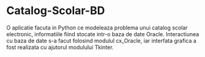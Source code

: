 # Catalog-Scolar-BD

O aplicatie facuta in Python ce modeleaza problema unui catalog scolar electronic, informatiile fiind stocate intr-o baza de date Oracle. Interactiunea cu baza de date s-a facut folosind modulul cx_Oracle, iar interfata grafica a fost realizata cu ajutorul modulului Tkinter.
